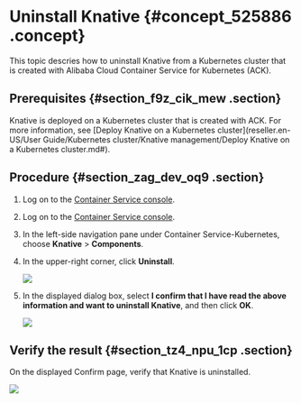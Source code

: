 # Uninstall Knative {#concept_525886 .concept}

This topic descries how to uninstall Knative from a Kubernetes cluster that is created with Alibaba Cloud Container Service for Kubernetes \(ACK\).

## Prerequisites {#section_f9z_cik_mew .section}

Knative is deployed on a Kubernetes cluster that is created with ACK. For more information, see [Deploy Knative on a Kubernetes cluster](reseller.en-US/User Guide/Kubernetes cluster/Knative management/Deploy Knative on a Kubernetes cluster.md#).

## Procedure {#section_zag_dev_oq9 .section}

1.  Log on to the [Container Service console](https://cs.console.aliyun.com/).
2.  Log on to the [Container Service console](https://partners-intl.console.aliyun.com/#/cs).
3.  In the left-side navigation pane under Container Service-Kubernetes, choose **Knative** \> **Components**.
4.  In the upper-right corner, click **Uninstall**.

    ![](http://static-aliyun-doc.oss-cn-hangzhou.aliyuncs.com/assets/img/474491/156143075648911_en-US.png)

5.  In the displayed dialog box, select **I confirm that I have read the above information and want to uninstall Knative**, and then click **OK**.

    ![](http://static-aliyun-doc.oss-cn-hangzhou.aliyuncs.com/assets/img/474491/156143075648912_en-US.png)


## Verify the result {#section_tz4_npu_1cp .section}

On the displayed Confirm page, verify that Knative is uninstalled.

![](http://static-aliyun-doc.oss-cn-hangzhou.aliyuncs.com/assets/img/474491/156143075648913_en-US.png)

